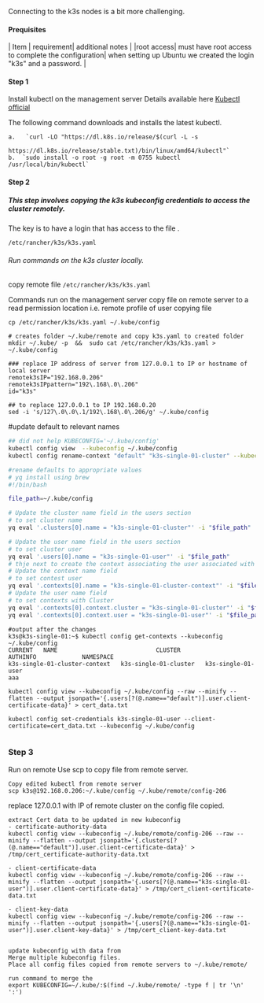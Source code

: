 
Connecting to the k3s nodes is a bit more challenging.


#### Prequisites

| Item | requirement| additional notes |
|root access| must have root access to complete the configuration| when setting up Ubuntu we created the login "k3s" and a password. |

#### Step 1 
Install kubectl on the management server
Details available here [Kubectl official ](https://kubernetes.io/docs/tasks/tools/install-kubectl-linux/)

The following command downloads and installs  the latest kubectl.

	a.   `curl -LO "https://dl.k8s.io/release/$(curl -L -s
				https://dl.k8s.io/release/stable.txt)/bin/linux/amd64/kubectl"`
	b.  `sudo install -o root -g root -m 0755 kubectl /usr/local/bin/kubectl`

#### Step 2
##### This step involves copying the k3s kubeconfig credentials to access the cluster remotely.

The key is to have a login that has access to the file .
```
/etc/rancher/k3s/k3s.yaml
```

######  Run commands on the k3s cluster locally.


copy remote file `/etc/rancher/k3s/k3s.yaml` 


Commands run on the management server 
copy file on remote server to a read permission location i.e. remote profile of user copying file
```
cp /etc/rancher/k3s/k3s.yaml ~/.kube/config
 
# creates folder ~/.kube/remote and copy k3s.yaml to created folder
mkdir ~/.kube/ -p  &&  sudo cat /etc/rancher/k3s/k3s.yaml > ~/.kube/config

### replace IP address of server from 127.0.0.1 to IP or hostname of local server
remotek3sIP="192.168.0.206"
remotek3sIPpattern="192\.168\.0\.206"
id="k3s"

## to replace 127.0.0.1 to IP 192.168.0.20    
sed -i 's/127\.0\.0\.1/192\.168\.0\.206/g' ~/.kube/config  

```

#update default to relevant names
``` bash
## did not help KUBECONFIG='~/.kube/config'
kubectl config view  --kubeconfig ~/.kube/config
kubectl config rename-context "default" "k3s-single-01-cluster" --kubeconfig ~/.kube/config

#rename defaults to appropriate values 
# yq install using brew
#!/bin/bash

file_path=~/.kube/config

# Update the cluster name field in the users section
# to set cluster name
yq eval '.clusters[0].name = "k3s-single-01-cluster"' -i "$file_path"

# Update the user name field in the users section
# to set cluster user
yq eval '.users[0].name = "k3s-single-01-user"' -i "$file_path"
# thje next to create the context associating the user associated with the cluster
# Update the context name field
# to set contest user
yq eval '.contexts[0].name = "k3s-single-01-cluster-context"' -i "$file_path"
# Update the user name field
# to set contexts with Cluster 
yq eval '.contexts[0].context.cluster = "k3s-single-01-cluster"' -i "$file_path"
yq eval '.contexts[0].context.user = "k3s-single-01-user"' -i "$file_path"

```

```
#output after the changes
k3s@k3s-single-01:~$ kubectl config get-contexts --kubeconfig ~/.kube/config
CURRENT   NAME                            CLUSTER                 AUTHINFO             NAMESPACE
k3s-single-01-cluster-context   k3s-single-01-cluster   k3s-single-01-user
aaa

```


```
kubectl config view --kubeconfig ~/.kube/config --raw --minify --flatten --output jsonpath='{.users[?(@.name=="default")].user.client-certificate-data}' > cert_data.txt

kubectl config set-credentials k3s-single-01-user --client-certificate=cert_data.txt --kubeconfig ~/.kube/config


```

### Step 3

Run on remote
Use scp to copy file from remote server.
```
Copy edited kubectl from remote server
scp k3s@192.168.0.206:~/.kube/config ~/.kube/remote/config-206

```



replace 127.0.0.1 with IP of remote cluster on the config file copied.

```
extract Cert data to be updated in new kubeconfig
- certificate-authority-data
kubectl config view --kubeconfig ~/.kube/remote/config-206 --raw --minify --flatten --output jsonpath='{.clusters[?(@.name=="default")].user.client-certificate-data}' > /tmp/cert_certificate-authority-data.txt

- client-certificate-data
kubectl config view --kubeconfig ~/.kube/remote/config-206 --raw --minify --flatten --output jsonpath='{.users[?(@.name=="k3s-single-01-user")].user.client-certificate-data}' > /tmp/cert_client-certificate-data.txt

- client-key-data
kubectl config view --kubeconfig ~/.kube/remote/config-206 --raw --minify --flatten --output jsonpath='{.users[?(@.name=="k3s-single-01-user")].user.client-key-data}' > /tmp/cert_client-key-data.txt
 
```


```
update kubeconfig with data from 
Merge multiple kubeconfig files.
Place all config files copied from remote servers to ~/.kube/remote/

run command to merge the 
export KUBECONFIG=~/.kube/:$(find ~/.kube/remote/ -type f | tr '\n' ':')


```
